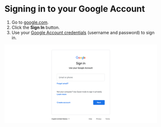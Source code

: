 # Signing in to your Google Account

1. Go to [google.com](https://www.google.com/).
2. Click the **Sign In** button.
3. Use your [Google Account credentials](/creating-a-google-account.md) \(username and password\) to sign in.

![](/assets/google-sign-in-screen.png)



